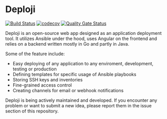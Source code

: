 # Deploji

[![Build Status](https://travis-ci.org/deploji/deploji.svg?branch=master)](https://travis-ci.org/deploji/deploji)
[![codecov](https://codecov.io/gh/deploji/deploji/branch/master/graph/badge.svg)](https://codecov.io/gh/deploji/deploji)
[![Quality Gate Status](https://sonarcloud.io/api/project_badges/measure?project=deploji&metric=alert_status)](https://sonarcloud.io/dashboard?id=deploji)

Deploji is an open-source web app designed as an application deployment tool. It utilizes Ansible under the hood, uses Angular on the frontend and relies on a backend written mostly in Go and partly in Java.

Some of the feature include:
- Easy deploying of any application to any enviroment, development, testing or production
- Defining templates for specific usage of Ansible playbooks
- Storing SSH keys and inventories
- Fine-grained access control
- Creating channels for email or webhook notifications

Deploji is being actively maintained and developed. If you encounter any problem or want to submit a new idea, please report them in the issue section of this repository.
